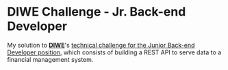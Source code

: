 # DIWE Challenge - Jr. Back-end Developer

My solution to [**DIWE**](https://diwe.com.br/)'s [technical challenge for the Junior
Back-end Developer position](https://github.com/diwe-engineering/challenge-backend-jr),
which consists of building a REST API to serve data to a financial management system.
